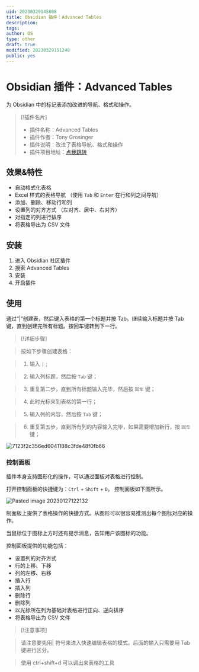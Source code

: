 ```yaml
---
uid: 20230329145808
title: Obsidian 插件：Advanced Tables
description: 
tags: 
author: OS
type: other
draft: true
modified: 20230329151248
public: yes
---
```


# Obsidian 插件：Advanced Tables

为 Obsidian 中的标记表添加改进的导航、格式和操作。

> [!插件名片]
> - 插件名称：Advanced Tables
> - 插件作者：Tony Grosinger
> - 插件说明：改进了表格导航、格式和操作
> - 插件项目地址：[点我跳转](https://github.com/tgrosinger/advanced-tables-obsidian)

## 效果&特性

- 自动格式化表格
- Excel 样式的表格导航 （使用 `Tab` 和 `Enter` 在行和列之间导航）
- 添加、删除、移动行和列
- 设置列的对齐方式 （左对齐、居中、右对齐）
- 对指定的列进行排序
- 将表格导出为 CSV 文件

## 安装

1. 进入 Obsidian 社区插件
2. 搜索 Advanced Tables
3. 安装
4. 开启插件

## 使用

通过“|”创建表，然后键入表格的第一个标题并按 Tab。继续输入标题并按 Tab 键，直到创建完所有标题。按回车键转到下一行。

>[!详细步骤]

>按如下步骤创建表格：

>1. 输入 `|` ;

>2. 输入列标题，然后按 `Tab` 键；

>3. 重复第二步，直到所有标题输入完毕，然后按 `回车` 键；

>4. 此时光标来到表格的第一行；

>5. 输入列的内容，然后按 `Tab` 键；

>6. 重复第五步，直到所有列的内容输入完毕，如果需要增加新行，按 `回车` 键；

![7123f2c356ed6041188c3fde48f0fb66](https://s1.vika.cn/space/2023/03/15/141f60b6d5c54b97929337e571d36705)

### 控制面板

插件本身支持图形化的操作，可以通过面板对表格进行控制。

打开控制面板的快捷键为：`Ctrl` + `Shift` + `D`。 控制面板如下图所示。

![Pasted image 20230127122132](https://s1.vika.cn/space/2023/03/15/beabcbd8403a433590a9dd98baf9f4a9)

制面板上提供了表格操作的快捷方式。从图形可以很容易推测出每个图标对应的操作。

当鼠标位于图标上方时还有提示消息，告知用户该图标的功能。

控制面板提供的功能包括：

- 设置列的对齐方式
- 行的上移、下移
- 列的左移、右移
- 插入行
- 插入列
- 删除行
- 删除列
- 以光标所在列为基础对表格进行正向、逆向排序
- 将表格导出为 CSV 文件

>[!注意事项]

>请注意要先用| 符号来进入快速编辑表格的模式。后面的输入只需要用 Tab 键进行区分。

>使用 ctrl+shift+d 可以调出来表格的工具